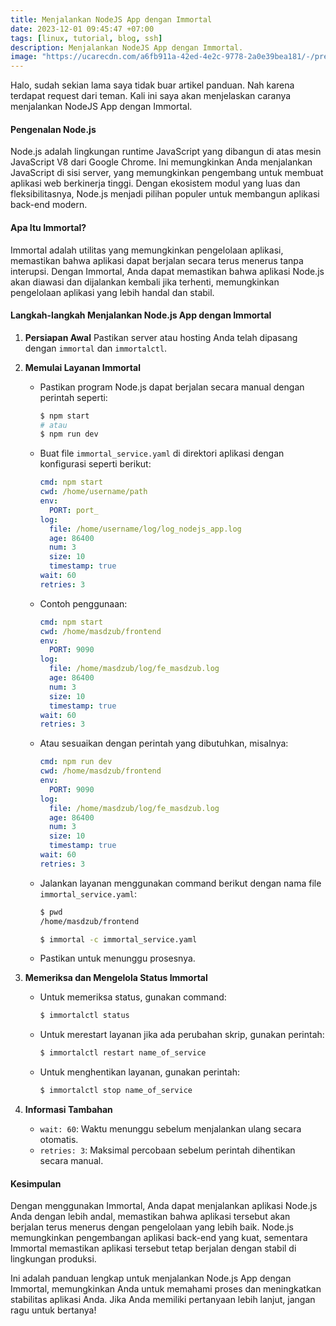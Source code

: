 ```yaml
---
title: Menjalankan NodeJS App dengan Immortal
date: 2023-12-01 09:45:47 +07:00
tags: [linux, tutorial, blog, ssh]
description: Menjalankan NodeJS App dengan Immortal.
image: "https://ucarecdn.com/a6fb911a-42ed-4e2c-9778-2a0e39bea181/-/preview/120x120/"
---
```


Halo, sudah sekian lama saya tidak buar artikel panduan. Nah karena terdapat request dari teman. Kali ini saya akan menjelaskan caranya menjalankan NodeJS App dengan Immortal.

#### Pengenalan Node.js

Node.js adalah lingkungan runtime JavaScript yang dibangun di atas mesin JavaScript V8 dari Google Chrome. Ini memungkinkan Anda menjalankan JavaScript di sisi server, yang memungkinkan pengembang untuk membuat aplikasi web berkinerja tinggi. Dengan ekosistem modul yang luas dan fleksibilitasnya, Node.js menjadi pilihan populer untuk membangun aplikasi back-end modern.

#### Apa Itu Immortal?

Immortal adalah utilitas yang memungkinkan pengelolaan aplikasi, memastikan bahwa aplikasi dapat berjalan secara terus menerus tanpa interupsi. Dengan Immortal, Anda dapat memastikan bahwa aplikasi Node.js akan diawasi dan dijalankan kembali jika terhenti, memungkinkan pengelolaan aplikasi yang lebih handal dan stabil.

#### Langkah-langkah Menjalankan Node.js App dengan Immortal

1. **Persiapan Awal**
   Pastikan server atau hosting Anda telah dipasang dengan `immortal` dan `immortalctl`.

2. **Memulai Layanan Immortal**

   - Pastikan program Node.js dapat berjalan secara manual dengan perintah seperti:
     ```bash
     $ npm start
     # atau
     $ npm run dev
     ```
   - Buat file `immortal_service.yaml` di direktori aplikasi dengan konfigurasi seperti berikut:
     ```yaml
     cmd: npm start
     cwd: /home/username/path
     env:
       PORT: port_
     log:
       file: /home/username/log/log_nodejs_app.log
       age: 86400
       num: 3
       size: 10
       timestamp: true
     wait: 60
     retries: 3
     ```
   - Contoh penggunaan:
     ```yaml
     cmd: npm start
     cwd: /home/masdzub/frontend
     env:
       PORT: 9090
     log:
       file: /home/masdzub/log/fe_masdzub.log
       age: 86400
       num: 3
       size: 10
       timestamp: true
     wait: 60
     retries: 3
     ```
   - Atau sesuaikan dengan perintah yang dibutuhkan, misalnya:
     ```yaml
     cmd: npm run dev
     cwd: /home/masdzub/frontend
     env:
       PORT: 9090
     log:
       file: /home/masdzub/log/fe_masdzub.log
       age: 86400
       num: 3
       size: 10
       timestamp: true
     wait: 60
     retries: 3
     ```
   - Jalankan layanan menggunakan command berikut dengan nama file `immortal_service.yaml`:

     ```bash
     $ pwd
     /home/masdzub/frontend

     $ immortal -c immortal_service.yaml
     ```

   - Pastikan untuk menunggu prosesnya.

3. **Memeriksa dan Mengelola Status Immortal**

   - Untuk memeriksa status, gunakan command:
     ```bash
     $ immortalctl status
     ```
   - Untuk merestart layanan jika ada perubahan skrip, gunakan perintah:
     ```bash
     $ immortalctl restart name_of_service
     ```
   - Untuk menghentikan layanan, gunakan perintah:
     ```bash
     $ immortalctl stop name_of_service
     ```

4. **Informasi Tambahan**
   - `wait: 60`: Waktu menunggu sebelum menjalankan ulang secara otomatis.
   - `retries: 3`: Maksimal percobaan sebelum perintah dihentikan secara manual.

#### Kesimpulan

Dengan menggunakan Immortal, Anda dapat menjalankan aplikasi Node.js Anda dengan lebih andal, memastikan bahwa aplikasi tersebut akan berjalan terus menerus dengan pengelolaan yang lebih baik. Node.js memungkinkan pengembangan aplikasi back-end yang kuat, sementara Immortal memastikan aplikasi tersebut tetap berjalan dengan stabil di lingkungan produksi.

Ini adalah panduan lengkap untuk menjalankan Node.js App dengan Immortal, memungkinkan Anda untuk memahami proses dan meningkatkan stabilitas aplikasi Anda. Jika Anda memiliki pertanyaan lebih lanjut, jangan ragu untuk bertanya!
